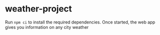 # weather-project

Run `npm ci` to install the required dependencies. 
Once started, the web app gives you information on any city weather 

